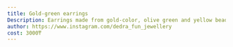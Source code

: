```yaml
---
title: Gold-green earrings
Description: Earrings made from gold-color, olive green and yellow beads
author: https://www.instagram.com/dedra_fun_jewellery
cost: 3000₸
---
```

